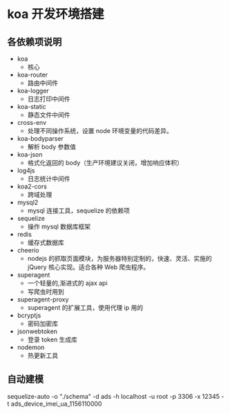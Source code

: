 # koa 开发环境搭建

## 各依赖项说明

- koa
  - 核心
- koa-router
  - 路由中间件
- koa-logger
  - 日志打印中间件
- koa-static
  - 静态文件中间件
- cross-env
  - 处理不同操作系统，设置 node 环境变量的代码差异。
- koa-bodyparser
  - 解析 body 参数值
- koa-json
  - 格式化返回的 body（生产环境建议关闭，增加响应体积）
- log4js
  - 日志统计中间件
- koa2-cors
  - 跨域处理
- mysql2
  - mysql 连接工具，sequelize 的依赖项
- sequelize
  - 操作 mysql 数据库框架
- redis
  - 缓存式数据库
- cheerio
  - nodejs 的抓取页面模块，为服务器特别定制的，快速、灵活、实施的 jQuery 核心实现。适合各种 Web 爬虫程序。
- superagent
  - 一个轻量的,渐进式的 ajax api
  - 写爬虫时用到
- superagent-proxy
  - superagent 的扩展工具，使用代理 ip 用的
- bcryptjs
  - 密码加密库
- jsonwebtoken
  - 登录 token 生成库
- nodemon
  - 热更新工具

## 自动建模

sequelize-auto -o "./schema" -d ads -h localhost -u root -p 3306 -x 12345 -t ads_device_imei_ua_1156110000

